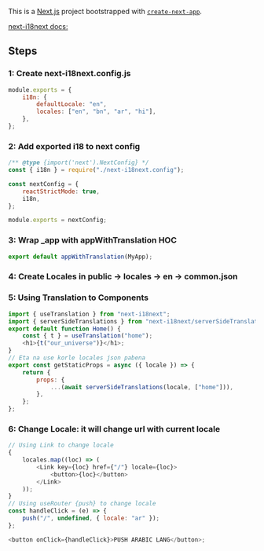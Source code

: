 This is a [Next.js](https://nextjs.org/) project bootstrapped with [`create-next-app`](https://github.com/vercel/next.js/tree/canary/packages/create-next-app).

[next-i18next docs:](https://www.npmjs.com/package/next-i18next)

## Steps

### 1: Create next-i18next.config.js

```js
module.exports = {
    i18n: {
        defaultLocale: "en",
        locales: ["en", "bn", "ar", "hi"],
    },
};
```

### 2: Add exported i18 to next config

```js
/** @type {import('next').NextConfig} */
const { i18n } = require("./next-i18next.config");

const nextConfig = {
    reactStrictMode: true,
    i18n,
};

module.exports = nextConfig;
```

### 3: Wrap \_app with appWithTranslation HOC

```js
export default appWithTranslation(MyApp);
```

### 4: Create Locales in public -> locales -> en -> common.json

### 5: Using Translation to Components

```js
import { useTranslation } from "next-i18next";
import { serverSideTranslations } from "next-i18next/serverSideTranslations";
export default function Home() {
    const { t } = useTranslation("home");
    <h1>{t("our_universe")}</h1>;
}
// Eta na use korle locales json pabena
export const getStaticProps = async ({ locale }) => {
    return {
        props: {
            ...(await serverSideTranslations(locale, ["home"])),
        },
    };
};
```

### 6: Change Locale: it will change url with current locale

```js
// Using Link to change locale
{
    locales.map((loc) => (
        <Link key={loc} href={"/"} locale={loc}>
            <button>{loc}</button>
        </Link>
    ));
}
// Using useRouter {push} to change locale
const handleClick = (e) => {
    push("/", undefined, { locale: "ar" });
};

<button onClick={handleClick}>PUSH ARABIC LANG</button>;
```

